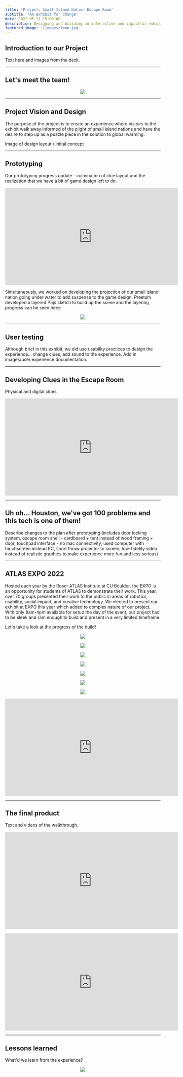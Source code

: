 ```yaml
---
title: 'Project: Small Island Nation Escape Room'
subtitle: 'An exhibit for change'
date: 2022-05-11 15:00:00
description: Designing and building an interactive and impactful exhibit
featured_image: '/images/team.jpg'
---
```


## Introduction to our Project 

Text here and images from the deck.

---

## Let's meet the team!

 <p align="center"><img src="/images/teamBio.jpg"></p>

---

## Project Vision and Design

The purpose of the project is to create an experience where visitors to the exhibit walk away informed of the plight of small island nations and have the desire to step up as a puzzle piece in the solution to global warming.

Image of design layout / initial concept

---

## Prototyping

Our prototyping progress update - culmination of clue layout and the realization that we have a bit of game design left to do:

<p align="center"><iframe width="560" height="315" src="https://youtu.be/c-PtrmBeKns" title="YouTube video player" frameborder="0" allow="accelerometer; autoplay; clipboard-write; encrypted-media; gyroscope; picture-in-picture" allowfullscreen></iframe></p>

Simultaneously, we worked on developing the projection of our small island nation going under water to add suspense to the game design.  Preetum developed a layered P5js sketch to build up the scene and the layering progress can be seen here:

<p align="center"><img src="/images/scene.gif"></p>

---
## User testing

Although brief in this exhibit, we did use usability practices to design the experience... change clues, add sound to the experience.  Add in images/user experience documentation.

---

## Developing Clues in the Escape Room

Physical and digital clues

<p align="center"><iframe width="560" height="315" src="https://youtu.be/IHVf7XfxMjA" title="YouTube video player" frameborder="0" allow="accelerometer; autoplay; clipboard-write; encrypted-media; gyroscope; picture-in-picture" allowfullscreen></iframe></p>

---

## Uh oh... Houston, we've got 100 problems and this tech is one of them!

Describe changes to the plan after prototyping (includes door locking system, escape room shell - cardboard + tent instead of wood framing + door, touchpad interface - no mac connectivity, used computer with touchscreen instead PC, short throw projector to screen, low-fidelity video instead of realistic graphics to make experience more fun and less serious)

---

## ATLAS EXPO 2022

Hosted each year by the Roser ATLAS Institute at CU Boulder, the EXPO is an opportunity for students of ATLAS to demonstrate their work.  This year, over 70 groups presented their work to the public in areas of robotics, usability, social impact, and creative technology.  We elected to present our exhibit at EXPO this year which added to complex nature of our project.  With only 8am-4pm available for setup the day of the event, our project had to be sleek and slim enough to build and present in a very limited timeframe.

Let's take a look at the progress of the build!

<p align="center"><img src="/images/cardboard2.jpg"></p>
<p align="center"><img src="/images/cardboard1.jpg"></p>
<p align="center"><img src="/images/cardboard3.jpg"></p>
<p align="center"><img src="/images/preetum.jpg"></p>
<p align="center"><img src="/images/writing.jpg"></p>
<p align="center"><img src="/images/arduino.jpg"></p>
<p align="center"><img src="/images/julia.jpg"></p>

<p align="center"><iframe width="560" height="315" src="https://youtube.com/shorts/S3YzDiQ1sOQ?feature=share" title="YouTube video player" frameborder="0" allow="accelerometer; autoplay; clipboard-write; encrypted-media; gyroscope; picture-in-picture" allowfullscreen></iframe></p>

---

## The final product

Text and videos of the walkthrough.

<p align="center"><iframe width="560" height="315" src="https://youtu.be/7smKn1JFwfw" title="YouTube video player" frameborder="0" allow="accelerometer; autoplay; clipboard-write; encrypted-media; gyroscope; picture-in-picture" allowfullscreen></iframe></p>

<p align="center"><iframe width="560" height="315" src="https://youtu.be/4A5fm4XZ2uM" title="YouTube video player" frameborder="0" allow="accelerometer; autoplay; clipboard-write; encrypted-media; gyroscope; picture-in-picture" allowfullscreen></iframe></p>

---

## Lessons learned

What'd we learn from the experience?

<p align="center"><img src="/images/team.jpg"></p>
